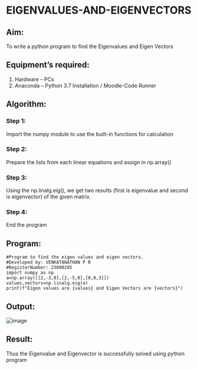 # EIGENVALUES-AND-EIGENVECTORS
## Aim:
To write a python program to find the Eigenvalues and Eigen Vectors
## Equipment’s required:
1. 	Hardware – PCs
2. 	Anaconda – Python 3.7 Installation / Moodle-Code Runner
## Algorithm:
### Step 1: 
Import the numpy module to use the built-in functions for calculation
### Step 2: 
Prepare the lists from each linear equations and assign in np.array()
### Step 3: 
Using the np.linalg.eig(),  we get two results (first is eigenvalue and second is eigenvector) of the given matrix.
### Step 4: 
End the program
## Program:
```
#Program to find the eigen values and eigen vectors.
#Developed by: VENKATANATHAN P R
#RegisterNumber: 23000285
import numpy as np
a=np.array([[2,-3,0],[2,-5,0],[0,0,3]])
values,vectors=np.linalg.eig(a)
print(f"Eigen values are {values} and Eigen Vectors are {vectors}")

```

## Output:

![image](https://github.com/23000285/EIGENVALUES-AND-EIGENVECTORS/assets/138970859/643f9743-28e6-46ae-a905-cf3e40b65af7)

## Result:
Thus the Eigenvalue and Eigenvector is successfully solved using python program
